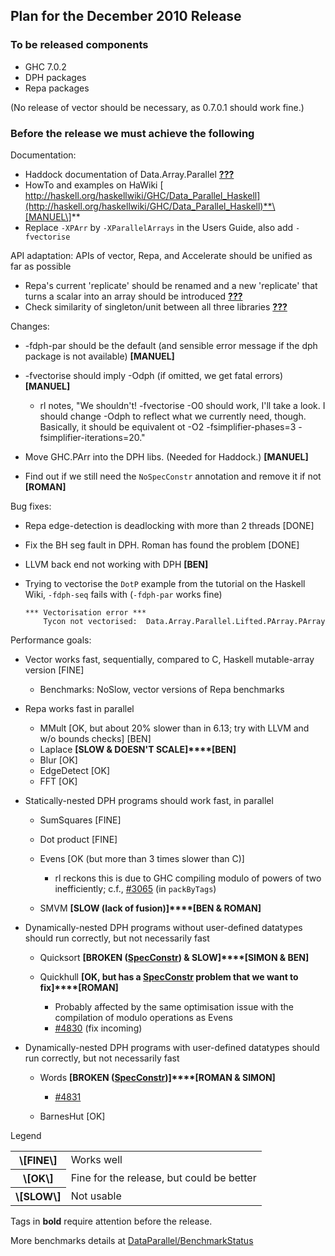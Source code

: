 ## Plan for the December 2010 Release

### To be released components

- GHC 7.0.2
- DPH packages
- Repa packages


(No release of vector should be necessary, as 0.7.0.1 should work fine.)

### Before the release we must achieve the following


Documentation:

- Haddock documentation of Data.Array.Parallel **[???](data-parallel/dec2010-release?)**
- HowTo and examples on HaWiki [ http://haskell.org/haskellwiki/GHC/Data_Parallel_Haskell](http://haskell.org/haskellwiki/GHC/Data_Parallel_Haskell)**\[MANUEL\]**
- Replace `-XPArr` by `-XParallelArrays` in the Users Guide, also add `-fvectorise`


API adaptation: APIs of vector, Repa, and Accelerate should be unified as far as possible

- Repa's current 'replicate' should be renamed and a new 'replicate' that turns a scalar into an array should be introduced **[???](data-parallel/dec2010-release?)**
- Check similarity of singleton/unit between all three libraries **[???](data-parallel/dec2010-release?)**


Changes:

- -fdph-par should be the default (and sensible error message if the dph package is not available) **\[MANUEL\]**
- -fvectorise should imply -Odph (if omitted, we get fatal errors) **\[MANUEL\]**

  - rl notes, "We shouldn't! -fvectorise -O0 should work, I'll take a look. I should change -Odph to reflect what we currently need, though. Basically, it should be equivalent ot -O2 -fsimplifier-phases=3 -fsimplifier-iterations=20."
- Move GHC.PArr into  the DPH libs.  (Needed for Haddock.) **\[MANUEL\]**
- Find out if we still need the `NoSpecConstr` annotation and remove it if not **\[ROMAN\]**


Bug fixes:

- Repa edge-detection is deadlocking with more than 2 threads \[DONE\]
- Fix the BH seg fault in DPH. Roman has found the problem \[DONE\]
- LLVM back end not working with DPH **\[BEN\]**
- Trying to vectorise the `DotP` example from the tutorial on the Haskell Wiki, `-fdph-seq` fails with (`-fdph-par` works fine)

  ```wiki
  *** Vectorisation error ***
      Tycon not vectorised:  Data.Array.Parallel.Lifted.PArray.PArray
  ```


Performance goals:

- Vector works fast, sequentially, compared to C, Haskell mutable-array version \[FINE\]

  - Benchmarks: NoSlow, vector versions of Repa benchmarks
- Repa works fast in parallel

  - MMult \[OK, but about 20% slower than in 6.13; try with LLVM and w/o bounds checks\] \[BEN\]
  - Laplace **\[SLOW & DOESN'T SCALE\]****\[BEN\]**
  - Blur \[OK\]
  - EdgeDetect \[OK\]
  - FFT \[OK\]
- Statically-nested DPH programs should work fast, in parallel

  - SumSquares \[FINE\]
  - Dot product \[FINE\]
  - Evens \[OK (but more than 3 times slower than C)\]

    - rl reckons this is due to GHC compiling modulo of powers of two inefficiently; c.f., [\#3065](https://gitlab.haskell.org//ghc/ghc/issues/3065) (in `packByTags`)
  - SMVM **\[SLOW (lack of fusion)\]****\[BEN & ROMAN\]**
- Dynamically-nested DPH programs without user-defined datatypes should run correctly, but not necessarily fast

  - Quicksort **\[BROKEN ([SpecConstr](spec-constr)) & SLOW\]****\[SIMON & BEN\]**
  - Quickhull **\[OK, but has  a [SpecConstr](spec-constr) problem that we want to fix\]****\[ROMAN\]**

    - Probably affected by the same optimisation issue with the compilation of modulo operations as Evens
    - [\#4830](https://gitlab.haskell.org//ghc/ghc/issues/4830) (fix incoming)
- Dynamically-nested DPH programs with user-defined datatypes should run correctly, but not necessarily fast

  - Words **\[BROKEN ([SpecConstr](spec-constr))\]****\[ROMAN & SIMON\]**

    - [\#4831](https://gitlab.haskell.org//ghc/ghc/issues/4831)
  - BarnesHut \[OK\]


Legend

<table><tr><th>\[FINE\]</th>
<td>
Works well
</td></tr>
<tr><th>\[OK\]</th>
<td>
Fine for the release, but could be better
</td></tr>
<tr><th>\[SLOW\]</th>
<td>
Not usable
</td></tr></table>


Tags in **bold** require attention before the release.


More benchmarks details at [DataParallel/BenchmarkStatus](data-parallel/benchmark-status)